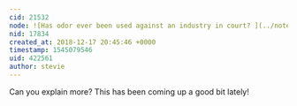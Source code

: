 ```yaml
---
cid: 21532
node: ![Has odor ever been used against an industry in court? ](../notes/stevie/12-07-2018/has-odor-ever-been-used-against-an-industry-in-court)
nid: 17834
created_at: 2018-12-17 20:45:46 +0000
timestamp: 1545079546
uid: 422561
author: stevie
---
```


Can you explain more? This has been coming up a good bit lately! 
